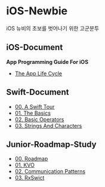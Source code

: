 # iOS-Newbie

iOS 뉴비의 초보를 벗어나기 위한 고군분투 

## iOS-Document

**App Programming Guide For iOS**
* [The App Life Cycle](https://github.com/junhyogi/iOS-Newbie/blob/master/ios-document/AppProgrammingGuideForiOS/00_TheAppLifeCycle.md)

## Swift-Document

* [00. A Swift Tour](https://github.com/junhyogi/iOS-Newbie/blob/master/swift-document/WelcomeToSwift/A_Swift_Tour.md)
* [01. The Basics](https://github.com/junhyogi/iOS-Newbie/blob/master/swift-document/LanguageGuide/TheBasics.md)
* [02. Basic Operators](https://github.com/junhyogi/iOS-Newbie/blob/master/swift-document/LanguageGuide/BasicOperators.md)
* [03. Strings And Characters](https://github.com/junhyogi/iOS-Newbie/blob/master/swift-document/LanguageGuide/StringsAndCharacters.md)

## Junior-Roadmap-Study

* [00. Roadmap]()
* [01. KVO]()
* [02. Communication Patterns]()
* [03. RxSwict]()
